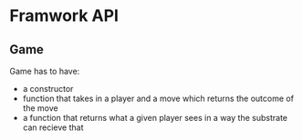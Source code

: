 # Framwork API

## Game

Game has to have:
* a constructor
* function that takes in a player and a move which returns the outcome of the move
* a function that returns what a given player sees in a way the substrate can recieve that
